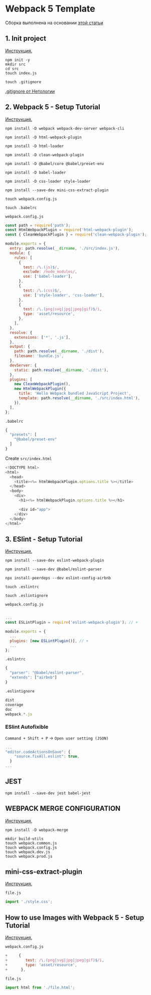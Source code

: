 # Webpack 5 Template

Сборка выполнена на основании [этой статьи ](https://www.robinwieruch.de/webpack-advanced-setup-tutorial/)

## 1. Init project

[Инструкция.](https://www.robinwieruch.de/javascript-project-setup-tutorial/)

```
npm init -y
mkdir src
cd src
touch index.js
```

```
touch .gitignore
```

[.gitignore от Нетологии](https://github.com/netology-code/ahj-code/blob/master/env/.gitignore)

## 2. Webpack 5 - Setup Tutorial

[Инструкция.](https://www.robinwieruch.de/webpack-setup-tutorial/)

```
npm install -D webpack webpack-dev-server webpack-cli
```

```
npm install -D html-webpack-plugin
```

```
npm install -D html-loader
```

```
npm install -D clean-webpack-plugin
```

```
npm install -D @babel/core @babel/preset-env
```

```
npm install -D babel-loader
```

```
npm install -D css-loader style-loader
```

```
npm install --save-dev mini-css-extract-plugin
```

```
touch webpack.config.js
```

```
touch .babelrc
```

`webpack.config.js`

```js
const path = require('path');
const HtmlWebpackPlugin = require('html-webpack-plugin');
const { CleanWebpackPlugin } = require('clean-webpack-plugin');

module.exports = {
  entry: path.resolve(__dirname, './src/index.js'),
  module: {
    rules: [
      {
        test: /\.(js)$/,
        exclude: /node_modules/,
        use: ['babel-loader'],
      },
      {
        test: /\.(css)$/,
        use: ['style-loader', 'css-loader'],
      },
      {
        test: /\.(png|svg|jpg|jpeg|gif)$/i,
        type: 'asset/resource',
      },
    ],
  },
  resolve: {
    extensions: ['*', '.js'],
  },
  output: {
    path: path.resolve(__dirname, './dist'),
    filename: 'bundle.js',
  },
  devServer: {
    static: path.resolve(__dirname, './dist'),
  },
  plugins: [
    new CleanWebpackPlugin(),
    new HtmlWebpackPlugin({
      title: 'Hello Webpack bundled JavaScript Project',
      template: path.resolve(__dirname, './src/index.html'),
    }),
  ],
};
```

`.babelrc`

```js
{
  "presets": [
    "@babel/preset-env"
  ]
}
```

Create `src/index.html`

```js
<!DOCTYPE html>
<html>
  <head>
    <title><%= htmlWebpackPlugin.options.title %></title>
  </head>
  <body>
    <div>
      <h1><%= htmlWebpackPlugin.options.title %></h1>

      <div id="app">
    </div>
  </body>
</html>
```

## 3. ESlint - Setup Tutorial

[Инструкция.](https://www.robinwieruch.de/webpack-eslint/)

```
npm install --save-dev eslint-webpack-plugin
```

```
npm install --save-dev @babel/eslint-parser
```

```
npx install-peerdeps --dev eslint-config-airbnb
```

```
touch .eslintrc
```

```
touch .eslintignore
```

`webpack.config.js `

```js

...
const ESLintPlugin = require('eslint-webpack-plugin'); // +

module.exports = {
  ...
  plugins: [new ESLintPlugin()], // +
  ...
};
```

`.eslintrc`

```js
{
  "parser": "@babel/eslint-parser",
  "extends": ["airbnb"]
}
```

`.eslintignore`

```js
dist
coverage
doc
webpack.*.js
```

### ESlint Autofixible

`Command + Shift + P` -> `Open user setting (JSON)`

```js
...
"editor.codeActionsOnSave": {
    "source.fixAll.eslint": true,
  }
...
```

## JEST

```
npm install --save-dev jest babel-jest
```

## WEBPACK MERGE CONFIGURATION

[Инструкция.](https://www.robinwieruch.de/webpack-advanced-setup-tutorial/#how-to-manage-your-webpack-build-folder)

```
npm install -D webpack-merge
```

```
mkdir build-utils
touch webpack.common.js
touch webpack.config.js
touch webpack.dev.js
touch webpack.prod.js
```

## mini-css-extract-plugin

[Инструкция.](https://www.robinwieruch.de/webpack-css/)

`file.js`

```js
import './style.css';
```
## How to use Images with Webpack 5 - Setup Tutorial

[Инструкция.](https://webpack.js.org/guides/asset-management/#loading-images)


`webpack.config.js`

```js
+     {
+        test: /\.(png|svg|jpg|jpeg|gif)$/i,
+        type: 'asset/resource',
+      },
```

`file.js`

```js
import html from './file.html';
```
